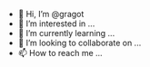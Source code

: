 - 👋 Hi, I’m @gragot
- 👀 I’m interested in ...
- 🌱 I’m currently learning ...
- 💞️ I’m looking to collaborate on ...
- 📫 How to reach me ...

<!---
gragot/gragot is a ✨ special ✨ repository because its `README.md` (this file) appears on your GitHub profile.
You can click the Preview link to take a look at your changes.
--->
